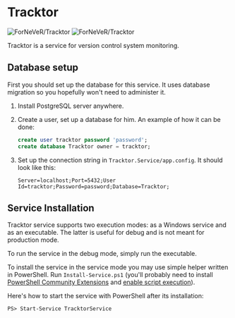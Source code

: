 Tracktor
========
![ForNeVeR/Tracktor](http://issuestats.com/github/ForNeVeR/Tracktor/badge/pr?style=flat-square) ![ForNeVeR/Tracktor](http://issuestats.com/github/ForNeVeR/Tracktor/badge/issue?style=flat-square)

Tracktor is a service for version control system monitoring.

Database setup
--------------
First you should set up the database for this service. It uses database
migration so you hopefully won't need to administer it.

1. Install PostgreSQL server anywhere.
2. Create a user, set up a database for him. An example of how it can be done:

   ```sql
   create user tracktor password 'password';
   create database Tracktor owner = tracktor;
   ```

3. Set up the connection string in `Tracktor.Service/app.config`. It should
   look like this:

   ```
   Server=localhost;Port=5432;User Id=tracktor;Password=password;Database=Tracktor;
   ```

Service Installation
--------------------
Tracktor service supports two execution modes: as a Windows service and as an
executable. The latter is useful for debug and is not meant for production
mode.

To run the service in the debug mode, simply run the executable.

To install the service in the service mode you may use simple helper written in
PowerShell. Run `Install-Service.ps1` (you'll probably need to install
[PowerShell Community Extensions](https://pscx.codeplex.com/) and [enable script
execution](http://superuser.com/questions/106360/how-to-enable-execution-of-powershell-scripts)).

Here's how to start the service with PowerShell after its installation:

    PS> Start-Service TracktorService
